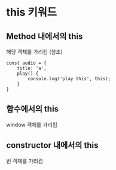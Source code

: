 # this 키워드
## Method 내에서의 this
해당 객체를 가리킴 (참조)
```
const audio = {
    title: 'a',
    play() {
        console.log('play this', this);
    }
}
```

## 함수에서의 this
window 객체를 가리킴

## constructor 내에서의 this
빈 객체를 가리킴